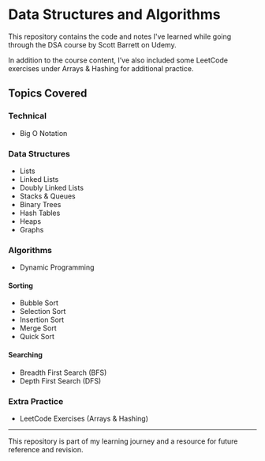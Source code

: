 # Data Structures and Algorithms 

This repository contains the code and notes I've learned while going through the DSA course by Scott Barrett on Udemy.

In addition to the course content, I’ve also included some LeetCode exercises under Arrays & Hashing for additional practice.

## Topics Covered

### Technical
- Big O Notation

### Data Structures
- Lists  
- Linked Lists  
- Doubly Linked Lists  
- Stacks & Queues  
- Binary Trees  
- Hash Tables  
- Heaps  
- Graphs  

### Algorithms
- Dynamic Programming

#### Sorting
- Bubble Sort  
- Selection Sort  
- Insertion Sort  
- Merge Sort  
- Quick Sort  

#### Searching
- Breadth First Search (BFS)  
- Depth First Search (DFS)  

### Extra Practice
- LeetCode Exercises (Arrays & Hashing)

---
This repository is part of my learning journey and a resource for future reference and revision.
